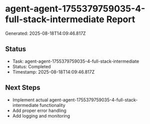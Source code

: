 # agent-agent-1755379759035-4-full-stack-intermediate Report

Generated: 2025-08-18T14:09:46.817Z

## Status
- Task: agent-agent-1755379759035-4-full-stack-intermediate
- Status: Completed
- Timestamp: 2025-08-18T14:09:46.817Z

## Next Steps
- Implement actual agent-agent-1755379759035-4-full-stack-intermediate functionality
- Add proper error handling
- Add logging and monitoring
